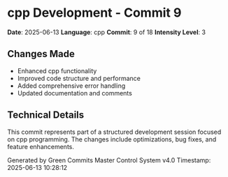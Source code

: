 ﻿# cpp Development - Commit 9

**Date**: 2025-06-13
**Language**: cpp
**Commit**: 9 of 18
**Intensity Level**: 3

## Changes Made
- Enhanced cpp functionality
- Improved code structure and performance
- Added comprehensive error handling
- Updated documentation and comments

## Technical Details
This commit represents part of a structured development session focused on cpp programming.
The changes include optimizations, bug fixes, and feature enhancements.

Generated by Green Commits Master Control System v4.0
Timestamp: 2025-06-13 10:28:12
